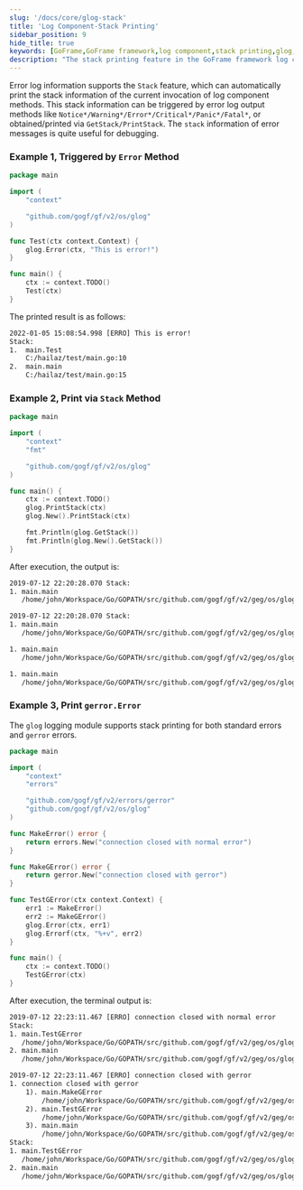 ```yaml
---
slug: '/docs/core/glog-stack'
title: 'Log Component-Stack Printing'
sidebar_position: 9
hide_title: true
keywords: [GoFrame,GoFrame framework,log component,stack printing,glog,GetStack,PrintStack,gerror,error log,debugging]
description: "The stack printing feature in the GoFrame framework log component allows developers to automatically print the stack information of logging method invocations. This feature can be triggered by various error log output methods like Notice*/Warning*/Error*/Critical*/Panic*/Fatal*, or obtained/printed via GetStack/PrintStack. This stack information is very useful for debugging error log information, especially in handling complex applications. This article helps developers better understand and apply the stack printing features of the log component through code examples."
---
```


Error log information supports the `Stack` feature, which can automatically print the stack information of the current invocation of log component methods. This stack information can be triggered by error log output methods like `Notice*/Warning*/Error*/Critical*/Panic*/Fatal*`, or obtained/printed via `GetStack/PrintStack`. The `stack` information of error messages is quite useful for debugging.

### Example 1, Triggered by `Error` Method

```go
package main

import (
    "context"

    "github.com/gogf/gf/v2/os/glog"
)

func Test(ctx context.Context) {
    glog.Error(ctx, "This is error!")
}

func main() {
    ctx := context.TODO()
    Test(ctx)
}

```

The printed result is as follows:

```html
2022-01-05 15:08:54.998 [ERRO] This is error!
Stack:
1.  main.Test
    C:/hailaz/test/main.go:10
2.  main.main
    C:/hailaz/test/main.go:15
```

### Example 2, Print via `Stack` Method

```go
package main

import (
    "context"
    "fmt"

    "github.com/gogf/gf/v2/os/glog"
)

func main() {
    ctx := context.TODO()
    glog.PrintStack(ctx)
    glog.New().PrintStack(ctx)

    fmt.Println(glog.GetStack())
    fmt.Println(glog.New().GetStack())
}

```

After execution, the output is:

```html
2019-07-12 22:20:28.070 Stack:
1. main.main
   /home/john/Workspace/Go/GOPATH/src/github.com/gogf/gf/v2/geg/os/glog/glog_stack.go:11

2019-07-12 22:20:28.070 Stack:
1. main.main
   /home/john/Workspace/Go/GOPATH/src/github.com/gogf/gf/v2/geg/os/glog/glog_stack.go:12

1. main.main
   /home/john/Workspace/Go/GOPATH/src/github.com/gogf/gf/v2/geg/os/glog/glog_stack.go:14

1. main.main
   /home/john/Workspace/Go/GOPATH/src/github.com/gogf/gf/v2/geg/os/glog/glog_stack.go:15
```

### Example 3, Print `gerror.Error`

The `glog` logging module supports stack printing for both standard errors and `gerror` errors.

```go
package main

import (
    "context"
    "errors"

    "github.com/gogf/gf/v2/errors/gerror"
    "github.com/gogf/gf/v2/os/glog"
)

func MakeError() error {
    return errors.New("connection closed with normal error")
}

func MakeGError() error {
    return gerror.New("connection closed with gerror")
}

func TestGError(ctx context.Context) {
    err1 := MakeError()
    err2 := MakeGError()
    glog.Error(ctx, err1)
    glog.Errorf(ctx, "%+v", err2)
}

func main() {
    ctx := context.TODO()
    TestGError(ctx)
}

```

After execution, the terminal output is:

```html
2019-07-12 22:23:11.467 [ERRO] connection closed with normal error
Stack:
1. main.TestGError
   /home/john/Workspace/Go/GOPATH/src/github.com/gogf/gf/v2/geg/os/glog/glog_gerror.go:20
2. main.main
   /home/john/Workspace/Go/GOPATH/src/github.com/gogf/gf/v2/geg/os/glog/glog_gerror.go:25

2019-07-12 22:23:11.467 [ERRO] connection closed with gerror
1. connection closed with gerror
    1). main.MakeGError
        /home/john/Workspace/Go/GOPATH/src/github.com/gogf/gf/v2/geg/os/glog/glog_gerror.go:14
    2). main.TestGError
        /home/john/Workspace/Go/GOPATH/src/github.com/gogf/gf/v2/geg/os/glog/glog_gerror.go:19
    3). main.main
        /home/john/Workspace/Go/GOPATH/src/github.com/gogf/gf/v2/geg/os/glog/glog_gerror.go:25
Stack:
1. main.TestGError
   /home/john/Workspace/Go/GOPATH/src/github.com/gogf/gf/v2/geg/os/glog/glog_gerror.go:21
2. main.main
   /home/john/Workspace/Go/GOPATH/src/github.com/gogf/gf/v2/geg/os/glog/glog_gerror.go:25
```
